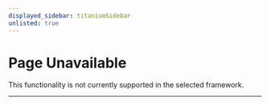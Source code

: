 ```yaml
---
displayed_sidebar: titaniumSidebar
unlisted: true
---
```


# Page Unavailable

This functionality is not currently supported in the selected framework.

---
